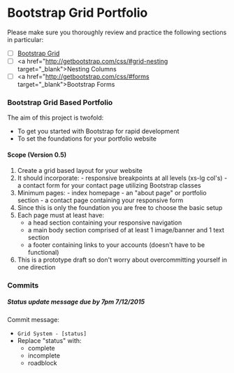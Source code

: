 # Bootstrap Grid Portfolio

Please make sure you thoroughly review and practice the following sections in particular:

- [ ] <a href="http://getbootstrap.com/css/#grid" target="_blank">Bootstrap Grid</a>
- [ ] <a href="http://getbootstrap.com/css/#grid-nesting target="_blank">Nesting Columns</a>
- [ ] <a href="http://getbootstrap.com/css/#forms target="_blank">Bootstrap Forms</a>

### Bootstrap Grid Based Portfolio

The aim of this project is twofold:

- To get you started with Bootstrap for rapid development
- To set the foundations for your portfolio website

#### Scope (Version 0.5)

1. Create a grid based layout for your website
  1. It should incorporate:
    - responsive breakpoints at all levels (xs-lg col's)
    - a contact form for your contact page utilizing Bootstrap classes
  2. Minimum pages:
    - index homepage
    - an "about page" or portfolio section
    - a contact page containing your responsive form
2. Since this is only the foundation you are free to choose the basic setup
3. Each page must at least have:
    - a head section containing your responsive navigation
    - a main body section comprised of at least 1 image/banner and 1 text section
    - a footer containing links to your accounts (doesn't have to be functional)
4. This is a prototype draft so don't worry about overcommitting yourself in one direction

### Commits

##### Status update message due by 7pm 7/12/2015

Commit message:

- `Grid System - [status]`
- Replace "status" with:
    - complete
    - incomplete
    - roadblock
